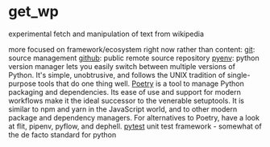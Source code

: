 # get_wp
experimental fetch and manipulation of text from wikipedia

more focused on framework/ecosystem right now rather than content:
[git](https://git-scm.com/): source management
[github](https://github.com): public remote source repository
[pyenv](https://github.com/pyenv/pyenv): python version manager
	lets you easily switch between multiple versions of Python. It's simple,
	unobtrusive, and follows the UNIX tradition of single-purpose tools that do
	one thing well.
[Poetry](https://python-poetry.org) is a tool to manage Python packaging and dependencies. Its ease of
	use and support for modern workflows make it the ideal successor to the
	venerable setuptools. It is similar to npm and yarn in the JavaScript
	world, and to other modern package and dependency managers. For
	alternatives to Poetry, have a look at flit, pipenv, pyflow, and dephell.
[pytest](https://docs.pytest.org/en/latest/) unit test framework - somewhat of the de facto standard for python
